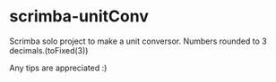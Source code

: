 # scrimba-unitConv

Scrimba solo project to make a unit conversor. 
Numbers rounded to 3 decimals.(toFixed(3))

Any tips are appreciated :)
